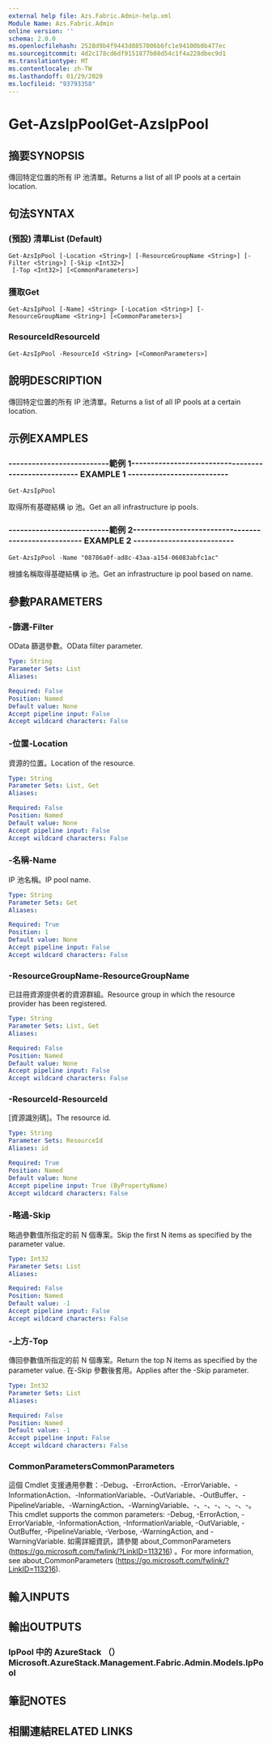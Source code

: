 ```yaml
---
external help file: Azs.Fabric.Admin-help.xml
Module Name: Azs.Fabric.Admin
online version: ''
schema: 2.0.0
ms.openlocfilehash: 2528d9b4f9443d8857006b6fc1e94100b0b477ec
ms.sourcegitcommit: 4d2c178cd6df9151877b08d54c1f4a228dbec9d1
ms.translationtype: MT
ms.contentlocale: zh-TW
ms.lasthandoff: 01/29/2020
ms.locfileid: "93793358"
---
```

# <span data-ttu-id="13e24-101">Get-AzsIpPool</span><span class="sxs-lookup"><span data-stu-id="13e24-101">Get-AzsIpPool</span></span>

## <span data-ttu-id="13e24-102">摘要</span><span class="sxs-lookup"><span data-stu-id="13e24-102">SYNOPSIS</span></span>
<span data-ttu-id="13e24-103">傳回特定位置的所有 IP 池清單。</span><span class="sxs-lookup"><span data-stu-id="13e24-103">Returns a list of all IP pools at a certain location.</span></span>

## <span data-ttu-id="13e24-104">句法</span><span class="sxs-lookup"><span data-stu-id="13e24-104">SYNTAX</span></span>

### <span data-ttu-id="13e24-105"> (預設) 清單</span><span class="sxs-lookup"><span data-stu-id="13e24-105">List (Default)</span></span>
```
Get-AzsIpPool [-Location <String>] [-ResourceGroupName <String>] [-Filter <String>] [-Skip <Int32>]
 [-Top <Int32>] [<CommonParameters>]
```

### <span data-ttu-id="13e24-106">獲取</span><span class="sxs-lookup"><span data-stu-id="13e24-106">Get</span></span>
```
Get-AzsIpPool [-Name] <String> [-Location <String>] [-ResourceGroupName <String>] [<CommonParameters>]
```

### <span data-ttu-id="13e24-107">ResourceId</span><span class="sxs-lookup"><span data-stu-id="13e24-107">ResourceId</span></span>
```
Get-AzsIpPool -ResourceId <String> [<CommonParameters>]
```

## <span data-ttu-id="13e24-108">說明</span><span class="sxs-lookup"><span data-stu-id="13e24-108">DESCRIPTION</span></span>
<span data-ttu-id="13e24-109">傳回特定位置的所有 IP 池清單。</span><span class="sxs-lookup"><span data-stu-id="13e24-109">Returns a list of all IP pools at a certain location.</span></span>

## <span data-ttu-id="13e24-110">示例</span><span class="sxs-lookup"><span data-stu-id="13e24-110">EXAMPLES</span></span>

### <span data-ttu-id="13e24-111">--------------------------範例 1--------------------------</span><span class="sxs-lookup"><span data-stu-id="13e24-111">-------------------------- EXAMPLE 1 --------------------------</span></span>
```
Get-AzsIpPool
```

<span data-ttu-id="13e24-112">取得所有基礎結構 ip 池。</span><span class="sxs-lookup"><span data-stu-id="13e24-112">Get an all infrastructure ip pools.</span></span>

### <span data-ttu-id="13e24-113">--------------------------範例 2--------------------------</span><span class="sxs-lookup"><span data-stu-id="13e24-113">-------------------------- EXAMPLE 2 --------------------------</span></span>
```
Get-AzsIpPool -Name "08786a0f-ad8c-43aa-a154-06083abfc1ac"
```

<span data-ttu-id="13e24-114">根據名稱取得基礎結構 ip 池。</span><span class="sxs-lookup"><span data-stu-id="13e24-114">Get an infrastructure ip pool based on name.</span></span>

## <span data-ttu-id="13e24-115">參數</span><span class="sxs-lookup"><span data-stu-id="13e24-115">PARAMETERS</span></span>

### <span data-ttu-id="13e24-116">-篩選</span><span class="sxs-lookup"><span data-stu-id="13e24-116">-Filter</span></span>
<span data-ttu-id="13e24-117">OData 篩選參數。</span><span class="sxs-lookup"><span data-stu-id="13e24-117">OData filter parameter.</span></span>

```yaml
Type: String
Parameter Sets: List
Aliases: 

Required: False
Position: Named
Default value: None
Accept pipeline input: False
Accept wildcard characters: False
```

### <span data-ttu-id="13e24-118">-位置</span><span class="sxs-lookup"><span data-stu-id="13e24-118">-Location</span></span>
<span data-ttu-id="13e24-119">資源的位置。</span><span class="sxs-lookup"><span data-stu-id="13e24-119">Location of the resource.</span></span>

```yaml
Type: String
Parameter Sets: List, Get
Aliases: 

Required: False
Position: Named
Default value: None
Accept pipeline input: False
Accept wildcard characters: False
```

### <span data-ttu-id="13e24-120">-名稱</span><span class="sxs-lookup"><span data-stu-id="13e24-120">-Name</span></span>
<span data-ttu-id="13e24-121">IP 池名稱。</span><span class="sxs-lookup"><span data-stu-id="13e24-121">IP pool name.</span></span>

```yaml
Type: String
Parameter Sets: Get
Aliases: 

Required: True
Position: 1
Default value: None
Accept pipeline input: False
Accept wildcard characters: False
```

### <span data-ttu-id="13e24-122">-ResourceGroupName</span><span class="sxs-lookup"><span data-stu-id="13e24-122">-ResourceGroupName</span></span>
<span data-ttu-id="13e24-123">已註冊資源提供者的資源群組。</span><span class="sxs-lookup"><span data-stu-id="13e24-123">Resource group in which the resource provider has been registered.</span></span>

```yaml
Type: String
Parameter Sets: List, Get
Aliases: 

Required: False
Position: Named
Default value: None
Accept pipeline input: False
Accept wildcard characters: False
```

### <span data-ttu-id="13e24-124">-ResourceId</span><span class="sxs-lookup"><span data-stu-id="13e24-124">-ResourceId</span></span>
<span data-ttu-id="13e24-125">[資源識別碼]。</span><span class="sxs-lookup"><span data-stu-id="13e24-125">The resource id.</span></span>

```yaml
Type: String
Parameter Sets: ResourceId
Aliases: id

Required: True
Position: Named
Default value: None
Accept pipeline input: True (ByPropertyName)
Accept wildcard characters: False
```

### <span data-ttu-id="13e24-126">-略過</span><span class="sxs-lookup"><span data-stu-id="13e24-126">-Skip</span></span>
<span data-ttu-id="13e24-127">略過參數值所指定的前 N 個專案。</span><span class="sxs-lookup"><span data-stu-id="13e24-127">Skip the first N items as specified by the parameter value.</span></span>

```yaml
Type: Int32
Parameter Sets: List
Aliases: 

Required: False
Position: Named
Default value: -1
Accept pipeline input: False
Accept wildcard characters: False
```

### <span data-ttu-id="13e24-128">-上方</span><span class="sxs-lookup"><span data-stu-id="13e24-128">-Top</span></span>
<span data-ttu-id="13e24-129">傳回參數值所指定的前 N 個專案。</span><span class="sxs-lookup"><span data-stu-id="13e24-129">Return the top N items as specified by the parameter value.</span></span>
<span data-ttu-id="13e24-130">在-Skip 參數後套用。</span><span class="sxs-lookup"><span data-stu-id="13e24-130">Applies after the -Skip parameter.</span></span>

```yaml
Type: Int32
Parameter Sets: List
Aliases: 

Required: False
Position: Named
Default value: -1
Accept pipeline input: False
Accept wildcard characters: False
```

### <span data-ttu-id="13e24-131">CommonParameters</span><span class="sxs-lookup"><span data-stu-id="13e24-131">CommonParameters</span></span>
<span data-ttu-id="13e24-132">這個 Cmdlet 支援通用參數：-Debug、-ErrorAction、-ErrorVariable、-InformationAction、-InformationVariable、-OutVariable、-OutBuffer、-PipelineVariable、-WarningAction、-WarningVariable、-、-、-、-、-、-。</span><span class="sxs-lookup"><span data-stu-id="13e24-132">This cmdlet supports the common parameters: -Debug, -ErrorAction, -ErrorVariable, -InformationAction, -InformationVariable, -OutVariable, -OutBuffer, -PipelineVariable, -Verbose, -WarningAction, and -WarningVariable.</span></span> <span data-ttu-id="13e24-133">如需詳細資訊，請參閱 about_CommonParameters (https://go.microsoft.com/fwlink/?LinkID=113216) 。</span><span class="sxs-lookup"><span data-stu-id="13e24-133">For more information, see about_CommonParameters (https://go.microsoft.com/fwlink/?LinkID=113216).</span></span>

## <span data-ttu-id="13e24-134">輸入</span><span class="sxs-lookup"><span data-stu-id="13e24-134">INPUTS</span></span>

## <span data-ttu-id="13e24-135">輸出</span><span class="sxs-lookup"><span data-stu-id="13e24-135">OUTPUTS</span></span>

### <span data-ttu-id="13e24-136">IpPool 中的 AzureStack （）</span><span class="sxs-lookup"><span data-stu-id="13e24-136">Microsoft.AzureStack.Management.Fabric.Admin.Models.IpPool</span></span>

## <span data-ttu-id="13e24-137">筆記</span><span class="sxs-lookup"><span data-stu-id="13e24-137">NOTES</span></span>

## <span data-ttu-id="13e24-138">相關連結</span><span class="sxs-lookup"><span data-stu-id="13e24-138">RELATED LINKS</span></span>

